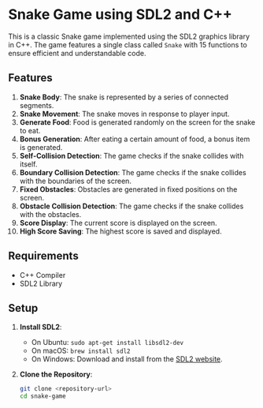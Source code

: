 # Snake Game using SDL2 and C++

This is a classic Snake game implemented using the SDL2 graphics library in C++. The game features a single class called `Snake` with 15 functions to ensure efficient and understandable code.

## Features

1. **Snake Body**: The snake is represented by a series of connected segments.
2. **Snake Movement**: The snake moves in response to player input.
3. **Generate Food**: Food is generated randomly on the screen for the snake to eat.
4. **Bonus Generation**: After eating a certain amount of food, a bonus item is generated.
5. **Self-Collision Detection**: The game checks if the snake collides with itself.
6. **Boundary Collision Detection**: The game checks if the snake collides with the boundaries of the screen.
7. **Fixed Obstacles**: Obstacles are generated in fixed positions on the screen.
8. **Obstacle Collision Detection**: The game checks if the snake collides with the obstacles.
9. **Score Display**: The current score is displayed on the screen.
10. **High Score Saving**: The highest score is saved and displayed.

## Requirements

- C++ Compiler
- SDL2 Library

## Setup

1. **Install SDL2**:
   - On Ubuntu: `sudo apt-get install libsdl2-dev`
   - On macOS: `brew install sdl2`
   - On Windows: Download and install from the [SDL2 website](https://www.libsdl.org/download-2.0.php).

2. **Clone the Repository**:
   ```bash
   git clone <repository-url>
   cd snake-game
